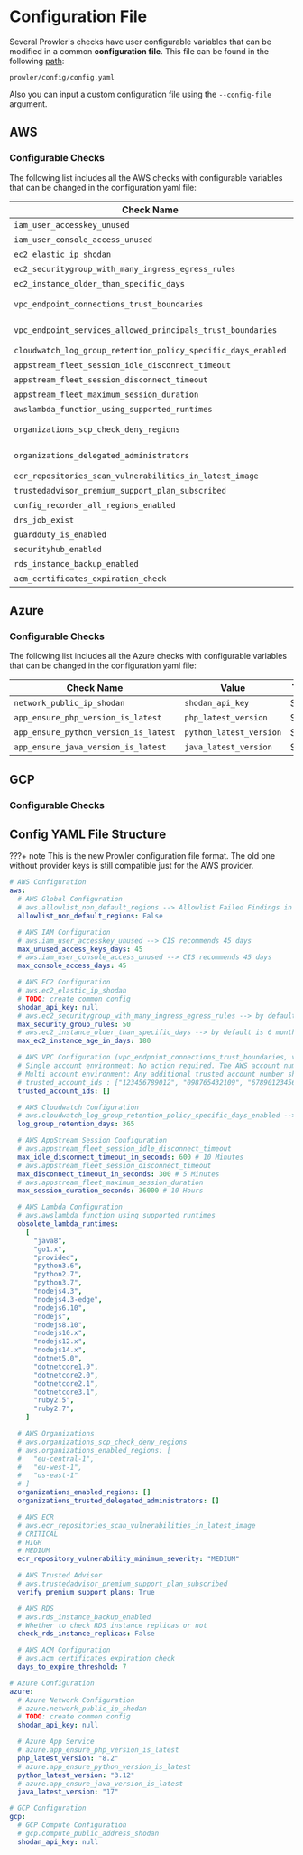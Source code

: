 # Configuration File
Several Prowler's checks have user configurable variables that can be modified in a common **configuration file**. This file can be found in the following [path](https://github.com/prowler-cloud/prowler/blob/master/prowler/config/config.yaml):
```
prowler/config/config.yaml
```

Also you can input a custom configuration file using the `--config-file` argument.

## AWS

### Configurable Checks
The following list includes all the AWS checks with configurable variables that can be changed in the configuration yaml file:

| Check Name                                                    | Value                                            | Type            |
|---------------------------------------------------------------|--------------------------------------------------|-----------------|
| `iam_user_accesskey_unused`                                   | `max_unused_access_keys_days`                    | Integer         |
| `iam_user_console_access_unused`                              | `max_console_access_days`                        | Integer         |
| `ec2_elastic_ip_shodan`                                       | `shodan_api_key`                                 | String          |
| `ec2_securitygroup_with_many_ingress_egress_rules`            | `max_security_group_rules`                       | Integer         |
| `ec2_instance_older_than_specific_days`                       | `max_ec2_instance_age_in_days`                   | Integer         |
| `vpc_endpoint_connections_trust_boundaries`                   | `trusted_account_ids`                            | List of Strings |
| `vpc_endpoint_services_allowed_principals_trust_boundaries`   | `trusted_account_ids`                            | List of Strings |
| `cloudwatch_log_group_retention_policy_specific_days_enabled` | `log_group_retention_days`                       | Integer         |
| `appstream_fleet_session_idle_disconnect_timeout`             | `max_idle_disconnect_timeout_in_seconds`         | Integer         |
| `appstream_fleet_session_disconnect_timeout`                  | `max_disconnect_timeout_in_seconds`              | Integer         |
| `appstream_fleet_maximum_session_duration`                    | `max_session_duration_seconds`                   | Integer         |
| `awslambda_function_using_supported_runtimes`                 | `obsolete_lambda_runtimes`                       | Integer         |
| `organizations_scp_check_deny_regions`                        | `organizations_enabled_regions`                  | List of Strings |
| `organizations_delegated_administrators`                      | `organizations_trusted_delegated_administrators` | List of Strings |
| `ecr_repositories_scan_vulnerabilities_in_latest_image`       | `ecr_repository_vulnerability_minimum_severity`  | String          |
| `trustedadvisor_premium_support_plan_subscribed`              | `verify_premium_support_plans`                   | Boolean         |
| `config_recorder_all_regions_enabled`                         | `allowlist_non_default_regions`                  | Boolean         |
| `drs_job_exist`                                               | `allowlist_non_default_regions`                  | Boolean         |
| `guardduty_is_enabled`                                        | `allowlist_non_default_regions`                  | Boolean         |
| `securityhub_enabled`                                         | `allowlist_non_default_regions`                  | Boolean         |
| `rds_instance_backup_enabled`                                  | `check_rds_instance_replicas`      | Boolean        |
| `acm_certificates_expiration_check`                           | `days_to_expire_threshold`                       | Integer         |

## Azure

### Configurable Checks
The following list includes all the Azure checks with configurable variables that can be changed in the configuration yaml file:

| Check Name                                                    | Value                                            | Type            |
|---------------------------------------------------------------|--------------------------------------------------|-----------------|
| `network_public_ip_shodan`                                   | `shodan_api_key`                    | String         |
| `app_ensure_php_version_is_latest`                            | `php_latest_version`                             | String          |
| `app_ensure_python_version_is_latest`                         | `python_latest_version`                          | String          |
| `app_ensure_java_version_is_latest`                           | `java_latest_version`                            | String          |


## GCP

### Configurable Checks

## Config YAML File Structure

???+ note
    This is the new Prowler configuration file format. The old one without provider keys is still compatible just for the AWS provider.

```yaml title="config.yaml"
# AWS Configuration
aws:
  # AWS Global Configuration
  # aws.allowlist_non_default_regions --> Allowlist Failed Findings in non-default regions for GuardDuty, SecurityHub, DRS and Config
  allowlist_non_default_regions: False

  # AWS IAM Configuration
  # aws.iam_user_accesskey_unused --> CIS recommends 45 days
  max_unused_access_keys_days: 45
  # aws.iam_user_console_access_unused --> CIS recommends 45 days
  max_console_access_days: 45

  # AWS EC2 Configuration
  # aws.ec2_elastic_ip_shodan
  # TODO: create common config
  shodan_api_key: null
  # aws.ec2_securitygroup_with_many_ingress_egress_rules --> by default is 50 rules
  max_security_group_rules: 50
  # aws.ec2_instance_older_than_specific_days --> by default is 6 months (180 days)
  max_ec2_instance_age_in_days: 180

  # AWS VPC Configuration (vpc_endpoint_connections_trust_boundaries, vpc_endpoint_services_allowed_principals_trust_boundaries)
  # Single account environment: No action required. The AWS account number will be automatically added by the checks.
  # Multi account environment: Any additional trusted account number should be added as a space separated list, e.g.
  # trusted_account_ids : ["123456789012", "098765432109", "678901234567"]
  trusted_account_ids: []

  # AWS Cloudwatch Configuration
  # aws.cloudwatch_log_group_retention_policy_specific_days_enabled --> by default is 365 days
  log_group_retention_days: 365

  # AWS AppStream Session Configuration
  # aws.appstream_fleet_session_idle_disconnect_timeout
  max_idle_disconnect_timeout_in_seconds: 600 # 10 Minutes
  # aws.appstream_fleet_session_disconnect_timeout
  max_disconnect_timeout_in_seconds: 300 # 5 Minutes
  # aws.appstream_fleet_maximum_session_duration
  max_session_duration_seconds: 36000 # 10 Hours

  # AWS Lambda Configuration
  # aws.awslambda_function_using_supported_runtimes
  obsolete_lambda_runtimes:
    [
      "java8",
      "go1.x",
      "provided",
      "python3.6",
      "python2.7",
      "python3.7",
      "nodejs4.3",
      "nodejs4.3-edge",
      "nodejs6.10",
      "nodejs",
      "nodejs8.10",
      "nodejs10.x",
      "nodejs12.x",
      "nodejs14.x",
      "dotnet5.0",
      "dotnetcore1.0",
      "dotnetcore2.0",
      "dotnetcore2.1",
      "dotnetcore3.1",
      "ruby2.5",
      "ruby2.7",
    ]

  # AWS Organizations
  # aws.organizations_scp_check_deny_regions
  # aws.organizations_enabled_regions: [
  #   "eu-central-1",
  #   "eu-west-1",
  #   "us-east-1"
  # ]
  organizations_enabled_regions: []
  organizations_trusted_delegated_administrators: []

  # AWS ECR
  # aws.ecr_repositories_scan_vulnerabilities_in_latest_image
  # CRITICAL
  # HIGH
  # MEDIUM
  ecr_repository_vulnerability_minimum_severity: "MEDIUM"

  # AWS Trusted Advisor
  # aws.trustedadvisor_premium_support_plan_subscribed
  verify_premium_support_plans: True

  # AWS RDS
  # aws.rds_instance_backup_enabled
  # Whether to check RDS instance replicas or not
  check_rds_instance_replicas: False

  # AWS ACM Configuration
  # aws.acm_certificates_expiration_check
  days_to_expire_threshold: 7

# Azure Configuration
azure:
  # Azure Network Configuration
  # azure.network_public_ip_shodan
  # TODO: create common config
  shodan_api_key: null

  # Azure App Service
  # azure.app_ensure_php_version_is_latest
  php_latest_version: "8.2"
  # azure.app_ensure_python_version_is_latest
  python_latest_version: "3.12"
  # azure.app_ensure_java_version_is_latest
  java_latest_version: "17"

# GCP Configuration
gcp:
  # GCP Compute Configuration
  # gcp.compute_public_address_shodan
  shodan_api_key: null

```

